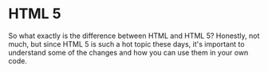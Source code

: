 # HTML 5

So what exactly is the difference between HTML and HTML 5? Honestly, not much, but since HTML 5 is such a hot topic these days, it's important to understand some of the changes and how you can use them in your own code.
